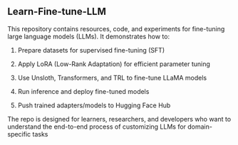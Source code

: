 ## Learn-Fine-tune-LLM

This repository contains resources, code, and experiments for fine-tuning large language models (LLMs). It demonstrates how to:

1. Prepare datasets for supervised fine-tuning (SFT)

2. Apply LoRA (Low-Rank Adaptation) for efficient parameter tuning

3. Use Unsloth, Transformers, and TRL to fine-tune LLaMA models

4. Run inference and deploy fine-tuned models

5. Push trained adapters/models to Hugging Face Hub

The repo is designed for learners, researchers, and developers who want to understand the end-to-end process of customizing LLMs for domain-specific tasks
